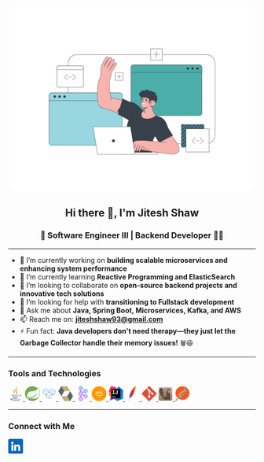<img src="/resources/developer.gif" alt="developer" style="max-width: 100%; height: auto; border-radius: 15px; display: block;"/> 

<h2 align="center">Hi there 👋️, I'm Jitesh Shaw</h2>

<h3 align="center">🚀 Software Engineer III | Backend Developer 👨‍💻</h3>

---

- 🔭 I’m currently working on **building scalable microservices and enhancing system performance**
- 🌱 I’m currently learning **Reactive Programming and ElasticSearch**
- 👯 I’m looking to collaborate on **open-source backend projects and innovative tech solutions**
- 🤔 I’m looking for help with **transitioning to Fullstack development**
- 💬 Ask me about **Java, Spring Boot, Microservices, Kafka, and AWS**
- 📫 Reach me on: **jiteshshaw93@gmail.com**
- ⚡ Fun fact: **Java developers don't need therapy—they just let the Garbage Collector handle their memory
  issues!** 🗑️😆

---

<h3>Tools and Technologies</h3>

<a href="https://www.java.com" target="_blank" rel="noreferrer"> 
  <img src="/resources/java.png" alt="java" width="30" height="30"/> 
</a> 
<a href="https://spring.io/" target="_blank" rel="noreferrer"> 
  <img src="/resources/spring.svg" alt="spring" width="30" height="30"/> 
</a> 
<a href="https://microservices.io/" target="_blank" rel="noreferrer"> 
  <img src="/resources/microservices.png" alt="microservices" width="30" height="30"/> 
</a> 
<a href="https://hibernate.org/" target="_blank" rel="noreferrer"> 
  <img src="/resources/hibernate.svg" alt="hibernate" width="30" height="30"/> 
</a> 
<a href="https://kafka.apache.org/" target="_blank" rel="noreferrer"> 
  <img src="/resources/kafka.svg" alt="kafka" width="30" height="30"/> 
</a>
<a href="https://aws.amazon.com/" target="_blank" rel="noreferrer"> 
  <img src="/resources/aws.svg" alt="aws" width="30" height="30"/> 
</a>
<a href="https://www.jetbrains.com/idea/" target="_blank" rel="noreferrer"> 
  <img src="/resources/intellij-idea.svg" alt="aws" width="30" height="30"/> 
</a>
<a href="https://maven.apache.org/" target="_blank" rel="noreferrer"> 
  <img src="/resources/maven.svg" alt="aws" width="30" height="30"/> 
</a>
<a href="https://git-scm.com/" target="_blank" rel="noreferrer"> 
  <img src="/resources/git.svg" alt="aws" width="30" height="30"/> 
</a>
<a href="https://dbeaver.io/" target="_blank" rel="noreferrer"> 
  <img src="/resources/dbeaver.svg" alt="aws" width="30" height="30"/> 
</a>
<a href="https://www.postman.com/" target="_blank" rel="noreferrer"> 
  <img src="/resources/postman.svg" alt="aws" width="30" height="30"/> 
</a>

---

<h3>Connect with Me</h3>

<a align="center" href="https://linkedin.com/in/jiteshshaw/" target="blank">
  <img align="center" src="/resources/linkedin.png" alt="in/jiteshshaw/" height="30" width="30" />
</a>
